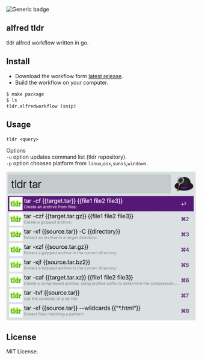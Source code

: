 ![Generic badge](https://github.com/konoui/tldr/workflows/test/badge.svg)

## alfred tldr
tldr alfred workflow written in go.

## Install
- Download the workflow form [latest release](https://github.com/konoui/tldr/releases).
- Build the workflow on your computer.
```
$ make package
$ ls
tldr.alfredworkflow (snip)
```

## Usage
`tldr <query>`

Options   
`-u` option updates command list (tldr repository).   
`-p` option chooses platform from `linux`,`osx`,`sunos`,`windows`.   

![alfred-tldr](./alfred-tldr.png)

## License
MIT License.
